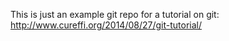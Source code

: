 This is just an example git repo for a tutorial on git:
http://www.cureffi.org/2014/08/27/git-tutorial/ 
